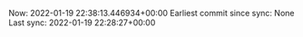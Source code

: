 Now: 2022-01-19 22:38:13.446934+00:00 Earliest commit since sync: None Last sync: 2022-01-19 22:28:27+00:00
